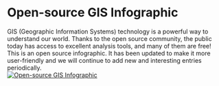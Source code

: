 # Open-source GIS Infographic
<div>GIS (Geographic Information Systems) technology is a powerful way to understand our world. Thanks to the open source community, the public today has access to excellent analysis tools, and many of them are free!</div>
<div>This is an open source infographic. It has been updated to make it more user-friendly and we will continue to add new and interesting entries periodically.</div>
<a href="https://makepath.github.io/open-source-gis-infographic/"><img src="https://github.com/makepath/open-source-gis-infographic/blob/master/docs/screenshot.jpeg" alt="Open-source GIS Infographic"></a>
